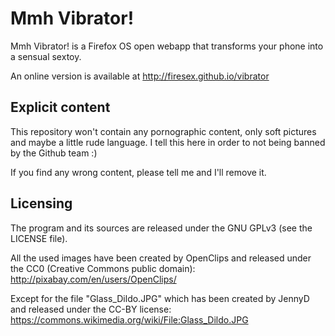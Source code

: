 Mmh Vibrator!
=============

Mmh Vibrator! is a Firefox OS open webapp that transforms your phone into a sensual sextoy.

An online version is available at http://firesex.github.io/vibrator

Explicit content
----------------

This repository won't contain any pornographic content, only soft pictures and maybe a little rude language. I tell this here in order to not being banned by the Github team :)

If you find any wrong content, please tell me and I'll remove it.

Licensing
---------

The program and its sources are released under the GNU GPLv3 (see the LICENSE file).

All the used images have been created by OpenClips and released under the CC0 (Creative Commons public domain):
http://pixabay.com/en/users/OpenClips/

Except for the file "Glass_Dildo.JPG" which has been created by JennyD and released under the CC-BY license: 
https://commons.wikimedia.org/wiki/File:Glass_Dildo.JPG

